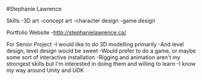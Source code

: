 #Stephanie Lawrence

Skills
-3D art
-concept art
-character design
-game design

Portfolio Website
-http://stephanielawrence.ca/

For Senior Project
-I would like to do 3D modelling primarily
-And level design, level design would be sweet
-Would prefer to do a game, or maybe some sort of interactive installation
-Rigging and animation aren't my strongest skills but I'm interested in doing them and willing to learn
-I know my way around Unity and UDK
